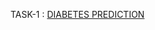 TASK-1 : [DIABETES PREDICTION](https://github.com/Akshayasaisirivolu/InternPe/blob/main/Diabetes_Prediction.ipynb)
